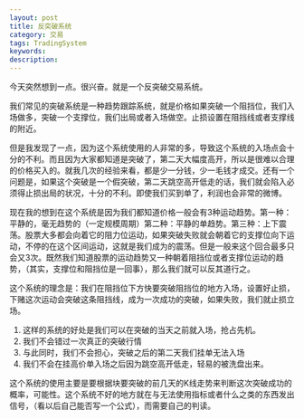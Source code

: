```yaml
---
layout: post
title: 反突破系统
category: 交易
tags: TradingSystem
keywords: 
description: 
---
```




今天突然想到一点。很兴奋。就是一个反突破交易系统。

我们常见的突破系统是一种趋势跟踪系统，就是价格如果突破一个阻挡位，我们入场做多，突破一个支撑位，我们出局或者入场做空。止损设置在阻挡线或者支撑线的附近。

但是我发现了一点，因为这个系统使用的人非常的多，导致这个系统的入场点会十分的不利。而且因为大家都知道是突破了，第二天大幅度高开，所以是很难以合理的价格买入的。就我几次的经验来看，都是少一分钱，少一毛钱才成交。还有一个问题是，如果这个突破是一个假突破，第二天跳空高开低走的话，我们就会陷入必须得止损出局的状况，十分的不利。即使我们买到单了，利润也会非常的微博。

现在我的想到在这个系统是因为我们都知道价格一般会有3种运动趋势。第一种：平静的，毫无趋势的（一定规模周期）第二种：平静的单趋势。第三种：上下震荡。股票大多都会向着它的阻力位运动，如果突破失败就会朝着它的支撑位向下运动，不停的在这个区间运动，这就是我们成为的震荡。但是一般来这个回合最多只会又3次。既然我们知道股票的运动趋势又一种朝着阻挡位或者支撑位运动的趋势，（其实，支撑位和阻挡位是一回事），那么我们就可以反其道行之。

这个系统的理念是：我们在阻挡位下方快要突破阻挡位的地方入场，设置好止损，下赌这次运动会突破这条阻挡线，成为一次成功的突破，如果失败，我们就止损立场。

1. 这样的系统的好处是我们可以在突破的当天之前就入场，抢占先机。
2. 我们不会错过一次真正的突破行情
3. 与此同时，我们不会担心，突破之后的第二天我们挂单无法入场
4. 我们不会在挂高价单入场之后因为跳空高开低走，轻易的被洗盘出来。

这个系统的使用主要是要根据块要突破的前几天的K线走势来判断这次突破成功的概率，可能性。这个系统不好的地方就在与无法使用指标或者什么之类的东西发出信号，（看以后自己能否写一个公式），而需要自己的判读。


